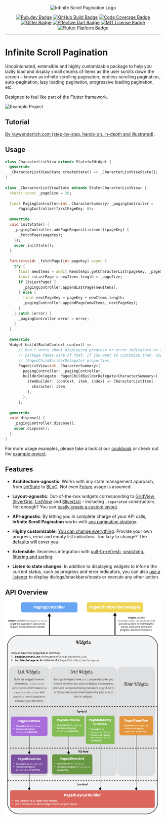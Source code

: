 <p align="center">
	<img src="https://raw.githubusercontent.com/EdsonBueno/infinite_scroll_pagination/master/docs/assets/logo.png" height="130" alt="Infinite Scroll Pagination Logo" />
</p>
<p align="center">
	<a href="https://pub.dev/packages/infinite_scroll_pagination"><img src="https://img.shields.io/pub/v/infinite_scroll_pagination.svg" alt="Pub.dev Badge"></a>
	<a href="https://github.com/EdsonBueno/infinite_scroll_pagination/actions"><img src="https://github.com/EdsonBueno/infinite_scroll_pagination/workflows/build/badge.svg" alt="GitHub Build Badge"></a>
	<a href="https://codecov.io/gh/EdsonBueno/infinite_scroll_pagination"><img src="https://codecov.io/gh/EdsonBueno/infinite_scroll_pagination/branch/master/graph/badge.svg?token=B0CT995PHU" alt="Code Coverage Badge"></a>
	<a href="https://gitter.im/infinite_scroll_pagination/community"><img src="https://badges.gitter.im/infinite_scroll_pagination/community.svg" alt="Gitter Badge"></a>
	<a href="https://github.com/tenhobi/effective_dart"><img src="https://img.shields.io/badge/style-effective_dart-40c4ff.svg" alt="Effective Dart Badge"></a>
	<a href="https://opensource.org/licenses/MIT"><img src="https://img.shields.io/badge/license-MIT-purple.svg" alt="MIT License Badge"></a>
	<a href="https://github.com/EdsonBueno/infinite_scroll_pagination"><img src="https://img.shields.io/badge/platform-flutter-ff69b4.svg" alt="Flutter Platform Badge"></a>
</p>

---

# Infinite Scroll Pagination

Unopinionated, extensible and highly customizable package to help you lazily load and display small chunks of items as the user scrolls down the screen – known as infinite scrolling pagination, endless scrolling pagination, auto-pagination, lazy loading pagination, progressive loading pagination, etc.

Designed to feel like part of the Flutter framework.

<img src="https://raw.githubusercontent.com/EdsonBueno/infinite_scroll_pagination/master/docs/assets/demo.gif" alt="Example Project" />

## Tutorial

[By raywenderlich.com (step-by-step, hands-on, in-depth and illustrated)](https://www.raywenderlich.com/14214369-infinite-scrolling-pagination-in-flutter).

## Usage

```dart
class CharacterListView extends StatefulWidget {
  @override
  _CharacterListViewState createState() => _CharacterListViewState();
}

class _CharacterListViewState extends State<CharacterListView> {
  static const _pageSize = 20;

  final PagingController<int, CharacterSummary> _pagingController =
      PagingController(firstPageKey: 0);

  @override
  void initState() {
    _pagingController.addPageRequestListener((pageKey) {
      _fetchPage(pageKey);
    });
    super.initState();
  }

  Future<void> _fetchPage(int pageKey) async {
    try {
      final newItems = await RemoteApi.getCharacterList(pageKey, _pageSize);
      final isLastPage = newItems.length < _pageSize;
      if (isLastPage) {
        _pagingController.appendLastPage(newItems);
      } else {
        final nextPageKey = pageKey + newItems.length;
        _pagingController.appendPage(newItems, nextPageKey);
      }
    } catch (error) {
      _pagingController.error = error;
    }
  }

  @override
  Widget build(BuildContext context) => 
      // Don't worry about displaying progress or error indicators on screen; the 
      // package takes care of that. If you want to customize them, use the 
      // [PagedChildBuilderDelegate] properties.
      PagedListView<int, CharacterSummary>(
        pagingController: _pagingController,
        builderDelegate: PagedChildBuilderDelegate<CharacterSummary>(
          itemBuilder: (context, item, index) => CharacterListItem(
            character: item,
          ),
        ),
      );

  @override
  void dispose() {
    _pagingController.dispose();
    super.dispose();
  }
}
```

For more usage examples, please take a look at our [cookbook](https://pub.dev/packages/infinite_scroll_pagination/example) or check out the [example project](https://github.com/EdsonBueno/infinite_scroll_pagination/tree/master/example).

## Features

- **Architecture-agnostic**: Works with any state management approach, from [setState](https://flutter.dev/docs/development/data-and-backend/state-mgmt/options#setstate) to [BLoC](https://flutter.dev/docs/development/data-and-backend/state-mgmt/options#bloc--rx). Not even [Future](https://api.flutter.dev/flutter/dart-async/Future-class.html) usage is assumed.

- **Layout-agnostic**: Out-of-the-box widgets corresponding to [GridView](https://pub.dev/documentation/infinite_scroll_pagination/latest/infinite_scroll_pagination/PagedGridView-class.html), [SliverGrid](https://pub.dev/documentation/infinite_scroll_pagination/latest/infinite_scroll_pagination/PagedSliverGrid-class.html), [ListView](https://pub.dev/documentation/infinite_scroll_pagination/latest/infinite_scroll_pagination/PagedListView-class.html) and [SliverList](https://pub.dev/documentation/infinite_scroll_pagination/latest/infinite_scroll_pagination/PagedSliverList-class.html) – including `.separated` constructors. Not enough? You can [easily create a custom layout](https://pub.dev/packages/infinite_scroll_pagination/example#custom-layout).

- **API-agnostic**: By letting you in complete charge of your API calls, **Infinite Scroll Pagination** works with [any pagination strategy](https://nordicapis.com/everything-you-need-to-know-about-api-pagination/).

- **Highly customizable**: [You can change everything](https://pub.dev/packages/infinite_scroll_pagination/example#customizing-indicators). Provide your own progress, error and empty list indicators. Too lazy to change? The defaults will cover you.

- **Extensible**: Seamless integration with [pull-to-refresh](https://pub.dev/packages/infinite_scroll_pagination/example#pull-to-refresh), [searching, filtering and sorting](https://pub.dev/packages/infinite_scroll_pagination/example#searchingfilteringsorting).

- **Listen to state changes**: In addition to displaying widgets to inform the current status, such as progress and error indicators, you can also [use a listener](https://pub.dev/packages/infinite_scroll_pagination/example#listening-to-status-changes) to display dialogs/snackbars/toasts or execute any other action.

## API Overview

<p align="center">
	<img src="https://raw.githubusercontent.com/EdsonBueno/infinite_scroll_pagination/master/docs/assets/api-diagram.png" alt="API Diagram" />
</p>